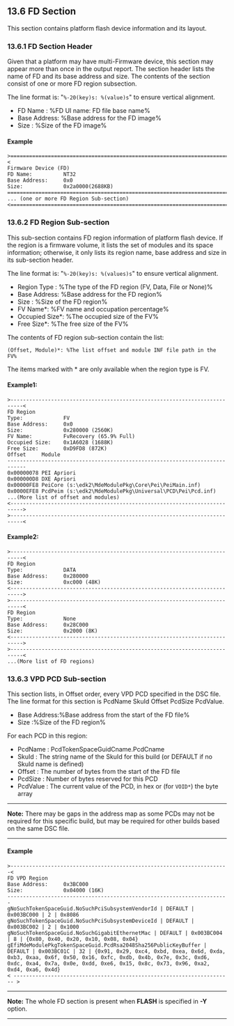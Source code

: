 <!--- @file
  13.6 FD Section

  Copyright (c) 2008-2017, Intel Corporation. All rights reserved.<BR>

  Redistribution and use in source (original document form) and 'compiled'
  forms (converted to PDF, epub, HTML and other formats) with or without
  modification, are permitted provided that the following conditions are met:

  1) Redistributions of source code (original document form) must retain the
     above copyright notice, this list of conditions and the following
     disclaimer as the first lines of this file unmodified.

  2) Redistributions in compiled form (transformed to other DTDs, converted to
     PDF, epub, HTML and other formats) must reproduce the above copyright
     notice, this list of conditions and the following disclaimer in the
     documentation and/or other materials provided with the distribution.

  THIS DOCUMENTATION IS PROVIDED BY TIANOCORE PROJECT "AS IS" AND ANY EXPRESS OR
  IMPLIED WARRANTIES, INCLUDING, BUT NOT LIMITED TO, THE IMPLIED WARRANTIES OF
  MERCHANTABILITY AND FITNESS FOR A PARTICULAR PURPOSE ARE DISCLAIMED. IN NO
  EVENT SHALL TIANOCORE PROJECT  BE LIABLE FOR ANY DIRECT, INDIRECT, INCIDENTAL,
  SPECIAL, EXEMPLARY, OR CONSEQUENTIAL DAMAGES (INCLUDING, BUT NOT LIMITED TO,
  PROCUREMENT OF SUBSTITUTE GOODS OR SERVICES; LOSS OF USE, DATA, OR PROFITS;
  OR BUSINESS INTERRUPTION) HOWEVER CAUSED AND ON ANY THEORY OF LIABILITY,
  WHETHER IN CONTRACT, STRICT LIABILITY, OR TORT (INCLUDING NEGLIGENCE OR
  OTHERWISE) ARISING IN ANY WAY OUT OF THE USE OF THIS DOCUMENTATION, EVEN IF
  ADVISED OF THE POSSIBILITY OF SUCH DAMAGE.

-->

## 13.6 FD Section

This section contains platform flash device information and its layout.

### 13.6.1 FD Section Header

Given that a platform may have multi-Firmware device, this section may appear
more than once in the output report. The section header lists the name of FD
and its base address and size. The contents of the section consist of one or
more FD region subsection.

The line format is: "`%-20(key)s: %(value)s`" to ensure vertical alignment.

* FD Name : %FD UI name: FD file base name%
* Base Address: %Base address for the FD image%
* Size : %Size of the FD image%

#### Example

```
>==========================================================================<
Firmware Device (FD)
FD Name:          NT32
Base Address:     0x0
Size:             0x2a0000(2688KB)
============================================================================
... (one or more FD Region Sub-section)
<==========================================================================>
```

### 13.6.2 FD Region Sub-section

This sub-section contains FD region information of platform flash device. If
the region is a firmware volume, it lists the set of modules and its space
information; otherwise, it only lists its region name, base address and size in
its sub-section header.

The line format is: "`%-20(key)s: %(values)s`" to ensure vertical alignment.

* Region Type : %The type of the FD region (FV, Data, File or None)%
* Base Address: %Base address for the FD region%
* Size : %Size of the FD region%
* FV Name*: %FV name and occupation percentage%
* Occupied Size*: %The occupied size of the FV%
* Free Size*: %The free size of the FV%

The contents of FD region sub-section contain the list:

`(Offset, Module)*: %The list offset and module INF file path in the FV%`

The items marked with \* are only available when the region type is FV.

#### Example1:

```
>--------------------------------------------------------------------------<
FD Region
Type:             FV
Base Address:     0x0
Size:             0x280000 (2560K)
FV Name:          FvRecovery (65.9% Full)
Occupied Size:    0x1A6028 (1688K)
Free Size:        0xD9FD8 (872K)
Offset     Module
----------------------------------------------------------------------------
0x00000078 PEI Apriori
0x000000D8 DXE Apriori
0x00000FE8 PeiCore (s:\edk2\MdeModulePkg\Core\Pei\PeiMain.inf)
0x0000EFE8 PcdPeim (s:\edk2\MdeModulePkg\Universal\PCD\Pei\Pcd.inf)
...(More list of offset and modules)
<-------------------------------------------------------------------------->
>--------------------------------------------------------------------------<
```

#### Example2:

```
>--------------------------------------------------------------------------<
FD Region
Type:             DATA
Base Address:     0x280000
Size:             0xc000 (48K)
<-------------------------------------------------------------------------->
>--------------------------------------------------------------------------<
FD Region
Type:             None
Base Address:     0x28C000
Size:             0x2000 (8K)
<-------------------------------------------------------------------------->
>--------------------------------------------------------------------------<
...(More list of FD regions)
```

### 13.6.3 VPD PCD Sub-section

This section lists, in Offset order, every VPD PCD specified in the DSC file.
The line format for this section is PcdName SkuId Offset PcdSize PcdValue.

* Base Address:%Base address from the start of the FD file%
* Size :%Size of the FD region%

For each PCD in this region:

* PcdName : PcdTokenSpaceGuidCname.PcdCname
* SkuId : The string name of the SkuId for this build (or DEFAULT if no SkuId
  name is defined)
* Offset : The number of bytes from the start of the FD file
* PcdSize : Number of bytes reserved for this PCD
* PcdValue : The current value of the PCD, in hex or (for `VOID*`) the byte array

**********
**Note:** There may be gaps in the address map as some PCDs may not be required
for this specific build, but may be required for other builds based on the same
DSC file.
**********

#### Example

```
>----------------------------------------------------------------------<
FD VPD Region
Base Address:     0x3BC000
Size:             0x04000 (16K)
-----------------------------------------------------------------------
gNoSuchTokenSpaceGuid.NoSuchPciSubsystemVendorId | DEFAULT | 0x003BC000 | 2 | 0x8086
gNoSuchTokenSpaceGuid.NoSuchPciSubsystemDeviceId | DEFAULT | 0x003BC002 | 2 | 0x1000
gNoSuchTokenSpaceGuid.NoSuchGigabitEthernetMac | DEFAULT | 0x003BC004 | 8 | {0x80, 0x40, 0x20, 0x10, 0x08, 0x04}
gEfiMdeModulePkgTokenSpaceGuid.PcdRsa2048Sha256PublicKeyBuffer | DEFAULT | 0x003BC01C | 32 | {0x91, 0x29, 0xc4, 0xbd, 0xea, 0x6d, 0xda, 0xb3, 0xaa, 0x6f, 0x50, 0x16, 0xfc, 0xdb, 0x4b, 0x7e, 0x3c, 0xd6, 0xdc, 0xa4, 0x7a, 0x0e, 0xdd, 0xe6, 0x15, 0x8c, 0x73, 0x96, 0xa2, 0xd4, 0xa6, 0x4d}
< ---------------------------------------------------------------------- >
```

**********
**Note:** The whole FD section is present when **FLASH** is specified in **-Y**
option.
**********
